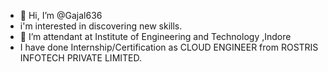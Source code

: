- 👋 Hi, I’m @Gajal636
- i'm interested in discovering new skills.
- 🌱 I’m attendant at Institute of Engineering and Technology ,Indore
- I have done Internship/Certification as CLOUD ENGINEER from ROSTRIS INFOTECH PRIVATE LIMITED. 



<!---
Gajal636/Gajal636 is a ✨ special ✨ repository because its `README.md` (this file) appears on your GitHub profile.
You can click the Preview link to take a look at your changes.
--->
